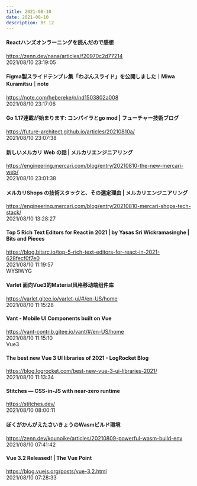 ```yaml
---
title: 2021-08-10
date: 2021-08-10
description: B! 12
---
```


#### Reactハンズオンラーニングを読んだので感想
https://zenn.dev/nana/articles/f20970c2d77214<br>
2021/08/10 23:19:05<br>


#### Figma製スライドテンプレ集「わぶんスライド」を公開しました｜Miwa Kuramitsu｜note
https://note.com/hebereke/n/nd1503802a008<br>
2021/08/10 23:17:06<br>


#### Go 1.17連載が始まります: コンパイラとgo mod | フューチャー技術ブログ
https://future-architect.github.io/articles/20210810a/<br>
2021/08/10 23:07:38<br>


#### 新しいメルカリ Web の話 | メルカリエンジニアリング
https://engineering.mercari.com/blog/entry/20210810-the-new-mercari-web/<br>
2021/08/10 23:01:38<br>


#### メルカリShops の技術スタックと、その選定理由 | メルカリエンジニアリング
https://engineering.mercari.com/blog/entry/20210810-mercari-shops-tech-stack/<br>
2021/08/10 13:28:27<br>


#### Top 5 Rich Text Editors for React in 2021 | by Yasas Sri Wickramasinghe | Bits and Pieces
https://blog.bitsrc.io/top-5-rich-text-editors-for-react-in-2021-628fecf0f7e0<br>
2021/08/10 11:19:57<br>
WYSIWYG


#### Varlet 面向Vue3的Material风格移动端组件库
https://varlet.gitee.io/varlet-ui/#/en-US/home<br>
2021/08/10 11:15:28<br>


#### Vant - Mobile UI Components built on Vue
https://vant-contrib.gitee.io/vant/#/en-US/home<br>
2021/08/10 11:15:10<br>
Vue3


#### The best new Vue 3 UI libraries of 2021 - LogRocket Blog
https://blog.logrocket.com/best-new-vue-3-ui-libraries-2021/<br>
2021/08/10 11:13:34<br>


#### Stitches — CSS-in-JS with near-zero runtime
https://stitches.dev/<br>
2021/08/10 08:00:11<br>


#### ぼくがかんがえたさいきょうのWasmビルド環境
https://zenn.dev/kounoike/articles/20210809-powerful-wasm-build-env<br>
2021/08/10 07:41:42<br>


#### Vue 3.2 Released! | The Vue Point
https://blog.vuejs.org/posts/vue-3.2.html<br>
2021/08/10 07:28:33<br>


